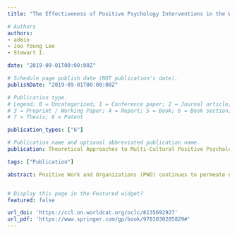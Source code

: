 ```yaml
---
title: "The Effectiveness of Positive Psychology Interventions in the Workplace: A Theory-Driven Evaluation Approach"

# Authors
authors:
- admin
- Joo Young Lee
- Stewart I. 

date: "2019-09-01T00:00:00Z"

# Schedule page publish date (NOT publication's date).
publishDate: "2019-09-01T00:00:00Z"

# Publication type.
# Legend: 0 = Uncategorized; 1 = Conference paper; 2 = Journal article;
# 3 = Preprint / Working Paper; 4 = Report; 5 = Book; 6 = Book section;
# 7 = Thesis; 8 = Patent

publication_types: ["6"]

# Publication name and optional abbreviated publication name.
publication: Theoretical Approaches to Multi-Cultural Positive Psychological Interventions

tags: ["Publication"]

abstract: Positive Work and Organizations (PWO) continues to permeate organizations that desire to improve employee optimal functioning. One aspect of PWO includes positive psychology interventions (PPI’s) at work, which uses the theory and scholarship of positive work and organizations to design interventions aimed at improving employee work outcomes. A recent systematic review and meta-analysis by Donaldson, Lee, and Donaldson (under review) found a link between PPI’s at work and improving desirable and reducing undesirable work outcomes. The purpose of this chapter was to synthesize the empirical evidence demonstrating the efficacy of these interventions using a theory-driven evaluation (TDE) approach. TDE refers to the systematic use of substantive knowledge (i.e., social science theory, stakeholder theory, or some combination of both) about the intervention under consideration to improve, produce knowledge, or determine its merit, value, and worth (Donaldson, 2007). We found that positive psychology theories, intervention delivery methods, types of participants, and contexts in which these interventions are implemented determines the efficacy of their outcomes. The findings will have implications for enhancing the effectiveness of future interventions as well as provide valuable information for practitioners deciding to use PPI’s in their organizations.  


# Display this page in the Featured widget?
featured: false

url_doi: 'https://ccl.on.worldcat.org/oclc/8135692927'
url_pdf: 'https://www.springer.com/gp/book/9783030205829#'
---
```









